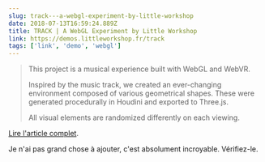 ```yaml
---
slug: track---a-webgl-experiment-by-little-workshop
date: 2018-07-13T16:59:24.889Z
title: TRACK | A WebGL Experiment by Little Workshop
link: https://demos.littleworkshop.fr/track
tags: ['link', 'demo', 'webgl']
---
```





> This project is a musical experience built with WebGL and WebVR.
> 
> Inspired by the music track, we created an ever-changing environment composed of various geometrical shapes. These were generated procedurally in Houdini and exported to Three.js.
> 
> All visual elements are randomized differently on each viewing.


[Lire l'article complet](https://demos.littleworkshop.fr/track).

Je n'ai pas grand chose à ajouter, c'est absolument incroyable. Vérifiez-le.
